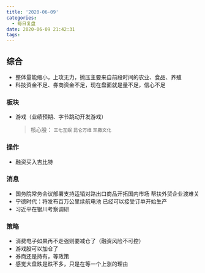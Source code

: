 ```yaml
---
title: '2020-06-09'
categories:
  - 每日复盘
date: 2020-06-09 21:42:31
tags:
---
```

## 综合

- 整体量能缩小，上攻无力，抛压主要来自前段时间的农业、食品、养殖
- 科技资金不足、券商资金不足，现在盘面就是量不足，信心不足

### 板块

- 游戏（业绩预期、字节跳动开发游戏）
  > 核心股： `三七互娱` `昆仑万维` `凯撒文化`

### 操作

- 融资买入吉比特

### 消息

- 国务院常务会议部署支持适销对路出口商品开拓国内市场 帮扶外贸企业渡难关
- 宁德时代：将发布百万公里续航电池 已经可以接受订单开始生产
- 习近平在银川考察调研

### 策略

- 消费电子如果再不走强则要减仓了（融资风险不可控）
- 游戏股可以加仓了
- 券商还是持有，等政策
- 感觉大盘跌是跌不多，只是在等一个上涨的理由
